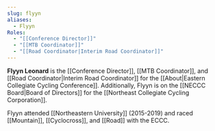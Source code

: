 ```yaml
---
slug: flyyn
aliases:
  - Flyyn
Roles:
  - "[[Conference Director]]"
  - "[[MTB Coordinator]]"
  - "[[Road Coordinator|Interim Road Coordinator]]"
---
```

**Flyyn Leonard** is the [[Conference Director]], [[MTB Coordinator]], and [[Road Coordinator|Interim Road Coordinator]] for the [[About|Eastern Collegiate Cycling Conference]]. Additionally, Flyyn is on the [[NECCC Board|Board of Directors]] for the [[Northeast Collegiate Cycling Corporation]].

Flyyn attended [[Northeastern University]] (2015-2019) and raced [[Mountain]], [[Cyclocross]], and [[Road]] with the ECCC.
